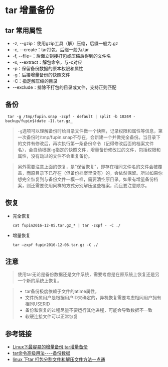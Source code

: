 # tar 增量备份

## tar 常用属性

- -z, --gzip：使用gzip工具（解）压缩，后缀一般为.gz
- -c, --create：tar打包，后缀一般为.tar
- -f, --file=：后面立刻接打包或压缩后得到的文件名
- -x, --extract：解包命令，与-c对应
- -p：保留备份数据的原本权限和属性
- -g：后接增量备份的快照文件
- -C：指定解压缩的目录
- --exclude：排除不打包的目录或文件，支持正则匹配

## 备份

```
 tar -g /tmp/fupin.snap -zcpf - default | split -b 1024M - backup/fupin$(date -I).tar.gz_
```

> `-g`选项可以理解备份时给目录文件做一个快照，记录权限和属性等信息，第一次备份时/tmp/fupin.snap不存在，会新建一个并做完全备份。当目录下的文件有修改后，再次执行第一条备份命令（记得修改后面的档案文件名），会自动根据-g指定的快照文件，增量备份修改过的文件，包括权限和属性，没有动过的文件不会重复备份。

> 另外需要注意上面的恢复，是"保留恢复"，即存在相同文件名的文件会被覆盖，而原目录下已存在（但备份档案里没有）的，会依然保留。所以如果你想完全恢复到与备份文件一模一样，需要清空原目录。如果有增量备份档案，则还需要使用同样的方式分别解压这些档案，而且要注意顺序。

## 恢复

- 完全恢复

  ```
  cat fupin2016-12-05.tar.gz_* | tar -zxpf - -C ./
  ```

- 增量恢复

  ```
  tar –zxpf fupin2016-12-06.tar.gz -C ./
  ```

## 注意

> 使用tar无论是备份数据还是文件系统，需要考虑是在原系统上恢复还是另一个新的系统上恢复。

> - tar备份极度依赖于文件的atime属性，
> - 文件所属用户是根据用户ID来确定的，异机恢复需要考虑相同用户拥有相同USERID
> - 备份和恢复的过程尽量不要运行其他进程，可能会导致数据不一致
> - 软硬连接文件可以正常恢复

## 参考链接

- [Linux下最容易的增量备份,tar增量备份](http://www.linuxidc.com/Linux/2011-01/31793.htm)
- [tar命令高级用法----备份数据](https://segmentfault.com/a/1190000002421723)
- [linux 下tar 打包分割文件和解压文件方法一点通](http://blog.csdn.net/chaihuasong/article/details/39652373)
